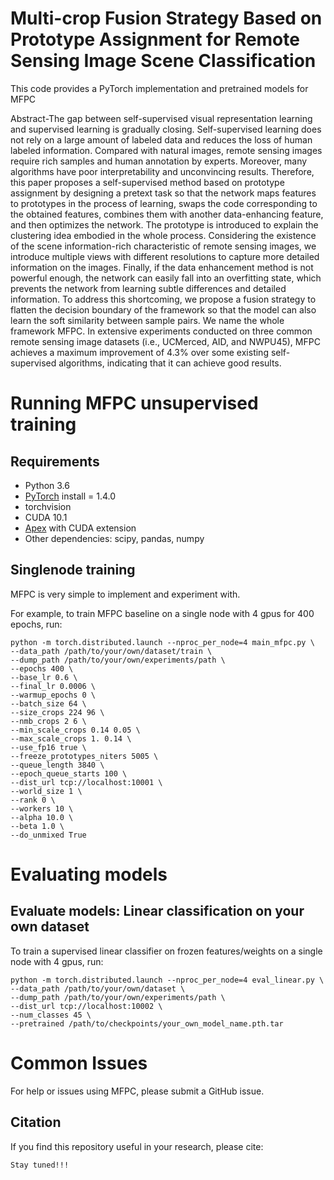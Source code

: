 # Multi-crop Fusion Strategy Based on Prototype Assignment for Remote Sensing Image Scene Classification
This code provides a PyTorch implementation and pretrained models for MFPC

Abstract-The gap between self-supervised visual representation learning and supervised learning is gradually closing. Self-supervised learning does not rely on a large amount of labeled data and reduces the loss of human labeled information. Compared with natural images, remote sensing images require rich samples and human annotation by experts. Moreover, many algorithms have poor interpretability and unconvincing results. Therefore, this paper proposes a self-supervised method based on prototype assignment by designing a pretext task so that the network maps features to prototypes in the process of learning, swaps the code corresponding to the obtained features, combines them with another data-enhancing feature, and then optimizes the network. The prototype is introduced to explain the clustering idea embodied in the whole process. Considering the existence of the scene information-rich characteristic of remote sensing images, we introduce multiple views with different resolutions to capture more detailed information on the images. Finally, if the data enhancement method is not powerful enough, the network can easily fall into an overfitting state, which prevents the network from learning subtle differences and detailed information. To address this shortcoming, we propose a fusion strategy to flatten the decision boundary of the framework so that the model can also learn the soft similarity between sample pairs. We name the whole framework MFPC. In extensive experiments conducted on three common remote sensing image datasets (i.e., UCMerced, AID, and NWPU45), MFPC achieves a maximum improvement of 4.3\% over some existing self-supervised algorithms, indicating that it can achieve good results.

# Running MFPC unsupervised training

## Requirements
- Python 3.6
- [PyTorch](http://pytorch.org) install = 1.4.0
- torchvision
- CUDA 10.1
- [Apex](https://github.com/NVIDIA/apex) with CUDA extension
- Other dependencies: scipy, pandas, numpy

## Singlenode training
MFPC is very simple to implement and experiment with.

For example, to train MFPC baseline on a single node with 4 gpus for 400 epochs, run:
```
python -m torch.distributed.launch --nproc_per_node=4 main_mfpc.py \
--data_path /path/to/your/own/dataset/train \
--dump_path /path/to/your/own/experiments/path \
--epochs 400 \
--base_lr 0.6 \
--final_lr 0.0006 \
--warmup_epochs 0 \
--batch_size 64 \
--size_crops 224 96 \
--nmb_crops 2 6 \
--min_scale_crops 0.14 0.05 \
--max_scale_crops 1. 0.14 \
--use_fp16 true \
--freeze_prototypes_niters 5005 \
--queue_length 3840 \
--epoch_queue_starts 100 \
--dist_url tcp://localhost:10001 \
--world_size 1 \
--rank 0 \
--workers 10 \
--alpha 10.0 \
--beta 1.0 \
--do_unmixed True
```

# Evaluating models

## Evaluate models: Linear classification on your own dataset
To train a supervised linear classifier on frozen features/weights on a single node with 4 gpus, run:
```
python -m torch.distributed.launch --nproc_per_node=4 eval_linear.py \
--data_path /path/to/your/own/dataset \
--dump_path /path/to/your/own/experiments/path \
--dist_url tcp://localhost:10002 \
--num_classes 45 \
--pretrained /path/to/checkpoints/your_own_model_name.pth.tar
```

# Common Issues

For help or issues using MFPC, please submit a GitHub issue.

## Citation
If you find this repository useful in your research, please cite:
```
Stay tuned!!!
```
